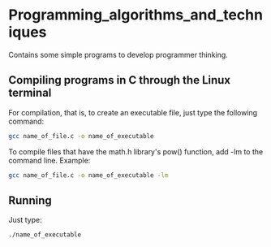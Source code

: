 # Programming_algorithms_and_techniques
Contains some simple programs to develop programmer thinking.

## Compiling programs in C through the Linux terminal
For compilation, that is, to create an executable file, just type the following command:
```sh
gcc name_of_file.c -o name_of_executable  
```
To compile files that have the math.h library's pow() function, add -lm to the command line. Example:
```sh
gcc name_of_file.c -o name_of_executable -lm
```
## Running 
Just type:
```sh
./name_of_executable
```
